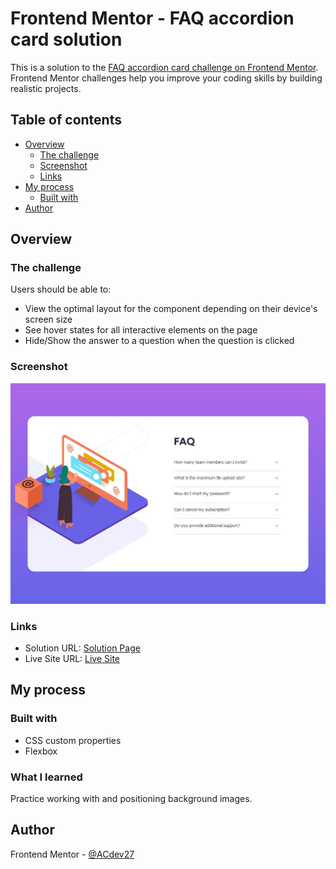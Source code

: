 # Frontend Mentor - FAQ accordion card solution

This is a solution to the [FAQ accordion card challenge on Frontend Mentor](https://www.frontendmentor.io/challenges/faq-accordion-card-XlyjD0Oam). Frontend Mentor challenges help you improve your coding skills by building realistic projects. 

## Table of contents

- [Overview](#overview)
  - [The challenge](#the-challenge)
  - [Screenshot](#screenshot)
  - [Links](#links)
- [My process](#my-process)
  - [Built with](#built-with)
- [Author](#author)


## Overview

### The challenge

Users should be able to:

- View the optimal layout for the component depending on their device's screen size
- See hover states for all interactive elements on the page
- Hide/Show the answer to a question when the question is clicked

### Screenshot

![](./screenshot.jpg)

### Links

- Solution URL: [Solution Page](https://www.frontendmentor.io/solutions/faq-accordion-card-NbtjDVS4-)
- Live Site URL: [Live Site](https://competent-nobel-95d60e.netlify.app/)

## My process

### Built with

- CSS custom properties
- Flexbox

### What I learned

Practice working with and positioning background images.


## Author
Frontend Mentor - [@ACdev27](https://www.frontendmentor.io/profile/ACdev27)

